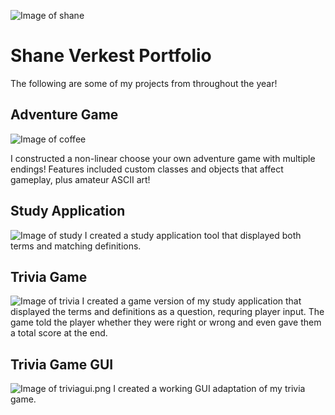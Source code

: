 ![Image of shane](https://shanemv.github.io/ShaneMV/shanee.png)
# Shane Verkest Portfolio

The following are some of my projects from throughout the year!

## Adventure Game
![Image of coffee](https://shanemv.github.io/ShaneMV/coffee.png)

I constructed a non-linear choose your own adventure game with multiple endings! Features included custom classes and objects that affect gameplay, plus amateur ASCII art!


## Study Application
![Image of study](https://shanemv.github.io/ShaneMV/study.png)
I created a study application tool that displayed both terms and matching definitions. 


## Trivia Game
![Image of trivia](https://shanemv.github.io/ShaneMV/trivia.png)
I created a game version of my study application that displayed the terms and definitions as a question, requring player input. The game told the player whether they were right or wrong and even gave them a total score at the end. 
## Trivia Game GUI
![Image of triviagui.png](https://shanemv.github.io/ShaneMV/triviagui.png)
I created a working GUI adaptation of my trivia game. 



